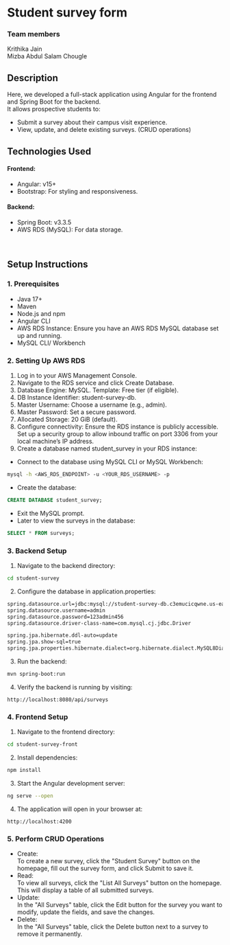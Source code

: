 # Student survey form
### Team members
Krithika Jain <br>
Mizba Abdul Salam Chougle 

## Description
Here, we developed a full-stack application using Angular for the frontend and Spring Boot for the backend. <br>
It allows prospective students to:
- Submit a survey about their campus visit experience.
- View, update, and delete existing surveys. (CRUD operations)

## Technologies Used
#### Frontend:
- Angular: v15+
- Bootstrap: For styling and responsiveness.
#### Backend:
- Spring Boot: v3.3.5
- AWS RDS (MySQL): For data storage.
<br>

## Setup Instructions
### 1. Prerequisites
- Java 17+
- Maven
- Node.js and npm
- Angular CLI
- AWS RDS Instance: Ensure you have an AWS RDS MySQL database set up and running.
- MySQL CLI/ Workbench

###  2. Setting Up AWS RDS
1. Log in to your AWS Management Console.
2. Navigate to the RDS service and click Create Database.
3. Database Engine: MySQL.
Template: Free tier (if eligible).
4. DB Instance Identifier: student-survey-db.
5. Master Username: Choose a username (e.g., admin).
6. Master Password: Set a secure password.
7. Allocated Storage: 20 GiB (default).
8. Configure connectivity:
Ensure the RDS instance is publicly accessible.
Set up a security group to allow inbound traffic on port 3306 from your local machine’s IP address.
9. Create a database named student_survey in your RDS instance:
- Connect to the database using MySQL CLI or MySQL Workbench:
```bash
mysql -h <AWS_RDS_ENDPOINT> -u <YOUR_RDS_USERNAME> -p
```
- Create the database:
```sql
CREATE DATABASE student_survey;
```
- Exit the MySQL prompt.
- Later to view the surveys in the database:
```sql
SELECT * FROM surveys;
```

### 3. Backend Setup
1. Navigate to the backend directory:
```bash
cd student-survey
```
2. Configure the database in application.properties: 
```bash
spring.datasource.url=jdbc:mysql://student-survey-db.c3emucicqwne.us-east-1.rds.amazonaws.com:3306/student_survey
spring.datasource.username=admin
spring.datasource.password=123admin456
spring.datasource.driver-class-name=com.mysql.cj.jdbc.Driver

spring.jpa.hibernate.ddl-auto=update
spring.jpa.show-sql=true
spring.jpa.properties.hibernate.dialect=org.hibernate.dialect.MySQL8Dialect
```
3. Run the backend:
```bash
mvn spring-boot:run
```
4. Verify the backend is running by visiting:
```arduino
http://localhost:8080/api/surveys
```

### 4. Frontend Setup
1. Navigate to the frontend directory:
```bash
cd student-survey-front
```
2. Install dependencies:
```bash
npm install
```
3. Start the Angular development server:
```bash
ng serve --open
```
4. The application will open in your browser at:
```arduino
http://localhost:4200
```


### 5. Perform CRUD Operations
- Create: <br>To create a new survey, click the "Student Survey" button on the homepage, fill out the survey form, and click Submit to save it.
- Read: <br>To view all surveys, click the "List All Surveys" button on the homepage. This will display a table of all submitted surveys.
- Update: <br>In the "All Surveys" table, click the Edit button for the survey you want to modify, update the fields, and save the changes.
- Delete: <br>In the "All Surveys" table, click the Delete button next to a survey to remove it permanently.
